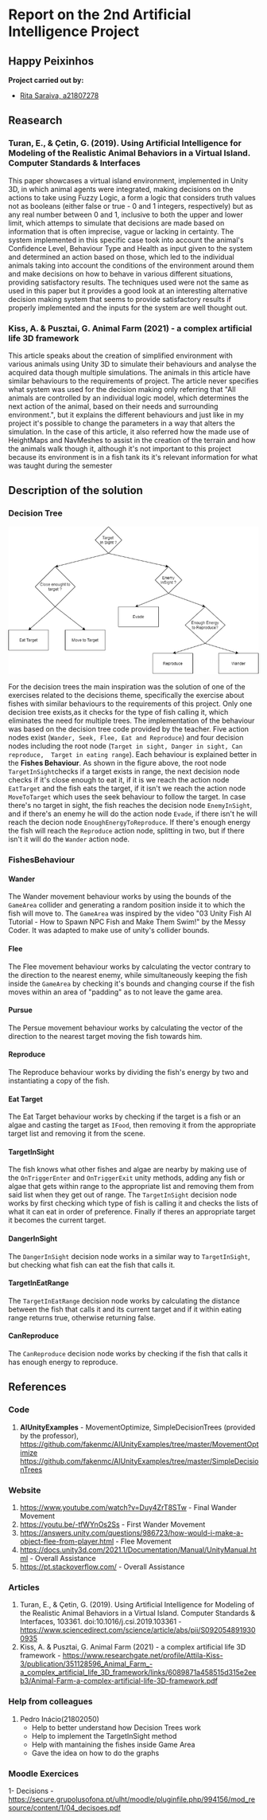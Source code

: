 # Report on the 2nd Artificial Intelligence Project

## Happy Peixinhos

**Project carried out by:**
- [Rita Saraiva, a21807278](https://github.com/RitaSaraiva)

## Reasearch

### Turan, E., & Çetin, G. (2019). Using Artificial Intelligence for Modeling of the Realistic Animal Behaviors in a Virtual Island. Computer Standards & Interfaces

This paper showcases a virtual island environment, implemented in Unity 3D, in 
which animal agents were integrated, making decisions on the actions to take using
Fuzzy Logic, a form a logic that considers truth values not as booleans (either 
false or true - 0 and 1 integers, respectively) but as any real number between 0
and 1, inclusive to both the upper and lower limit, which attemps to simulate that
decisions are made based on information that is often imprecise, vague or lacking
in certainty. The system implemented in this specific case took into account the
animal's Confidence Level, Behaviour Type and Health as input given to the system
and determined an action based on those, which led to the individual animals 
taking into account the conditions of the environment around them and make 
decisions on how to behave in various different situations, providing satisfactory
results. The techniques used were not the same as used in this paper but it provides
a good look at an interesting alternative decision making system that seems to 
provide satisfactory results if properly implemented and the inputs for the system
are well thought out.

### Kiss, A. & Pusztai, G. Animal Farm (2021) - a complex artificial life 3D framework

This article speaks about the creation of simplified environment with various 
animals using Unity 3D to simulate their behaviours and analyse the acquired data
though multiple simulations. The animals in this article have similar behaviours
to the requirements of project. The article never specifies what system was used
for the decision making only referring that "All animals are controlled by an 
individual logic model, which determines the next action of the animal, based on 
their needs and surrounding environment.", but it explains the different behaviours
and just like in my project it's possible to change the parameters in a way that
alters the simulation. In the case of this article, it also referred how the made
use of HeightMaps and NavMeshes to assist in the creation of the terrain and how
the animals walk though it, although it's not important to this project because 
its environment is in a fish tank its it's relevant information for what was taught
during the semester

## Description of the solution

### Decision Tree
![Decision Tree](decisionTree.png "DecisionTree")

For the decision trees the main inspiration was the solution of one of the 
exercises related to the decisions theme, specifically the exercise about fishes
with similar behaviours to the requirements of this project. Only one decision 
tree exists,as it checks for the type of fish calling it, which eliminates the 
need for multiple trees.
The implementation of the behaviour was based on the decision tree code provided
by the teacher.
Five action nodes exist (`Wander, Seek, Flee, Eat and Reproduce`) and four decision
nodes including the root node (`Target in sight, Danger in sight, Can reproduce, 
Target in eating range`). Each behaviour is explained better in the **Fishes 
Behaviour**.
As shown in the figure above, the root node `TargetInSight`checks if a
target exists in range, the next decision node checks if it's close enough
to eat it, if it is we reach the action node `EatTarget` and the fish eats the 
target, if it isn't we reach the action node `MoveToTarget` which uses the seek
behaviour to follow the target. In case there's no target in sight, the fish 
reaches the decision node `EnemyInSight`, and if there's an enemy he will do the
action node `Evade`, if there isn't he will reach the decion node 
`EnoughEnergyToReproduce`. If there's enough energy the fish will reach the 
`Reproduce` action node, splitting in two, but if there isn't it will do the 
`Wander` action node.
 
### FishesBehaviour

#### Wander
The Wander movement behaviour works by using the bounds of the `GameArea` collider
	and generating a random position inside it to which the fish will move to.
	The `GameArea` was inspired by the video "03 Unity Fish AI Tutorial - How to 
	Spawn NPC Fish and Make Them Swim!" by the Messy Coder. It was adapted to make
	use of unity's collider bounds.

#### Flee
The Flee movement behaviour works by calculating the vector contrary to the
	direction to the nearest enemy, while simultaneously keeping the fish inside
	the `GameArea` by checking it's bounds and changing course if the fish moves
	within an area of "padding" as to not leave the game area.

#### Pursue
The Persue movement behaviour works by calculating the vector of the direction
	to the nearest target moving the fish towards him. 

#### Reproduce
The Reproduce behaviour works by dividing the fish's energy by two and 
	instantiating a copy of the fish.

#### Eat Target
The Eat Target behaviour works by checking if the target is a fish or an algae
	and casting the target as `IFood`, then removing it from the appropriate target
	list and removing it from the scene.

#### TargetInSight
The fish knows what other fishes and algae are nearby by making use of the
	`OnTriggerEnter` and `OnTriggerExit` unity methods, adding any fish or algae
	that gets within range to the appropriate list and removing them from said list
	when they get out of range. The `TargetInSight` decision node works by first
	checking which type of fish is calling it and checks the lists of what it can
	eat in order of preference. Finally if theres an appropriate target it becomes
	the current target.

#### DangerInSight
The `DangerInSight` decision node works in a similar way to `TargetInSight`,
	but checking what fish can eat the fish that calls it.

#### TargetInEatRange
The `TargetInEatRange` decision node works by calculating the distance between
	the fish that calls it and its current target and if it within eating range 
	returns true, otherwise returning false.

#### CanReproduce
The `CanReproduce` decision node works by checking if the fish that calls it has
	enough energy to reproduce.

## References

### Code

1.  **AIUnityExamples** - MovementOptimize, SimpleDecisionTrees  (provided by the 
                          professor), 
    https://github.com/fakenmc/AIUnityExamples/tree/master/MovementOptimize
    https://github.com/fakenmc/AIUnityExamples/tree/master/SimpleDecisionTrees

### Website

1. https://www.youtube.com/watch?v=Duy4ZrT8STw - Final Wander Movement 
2. https://youtu.be/-tfWYnOs2Ss - First Wander Movement 
3. https://answers.unity.com/questions/986723/how-would-i-make-a-object-flee-from-player.html - Flee Movement
4. https://docs.unity3d.com/2021.1/Documentation/Manual/UnityManual.html - Overall Assistance
5. https://pt.stackoverflow.com/ - Overall Assistance

### Articles

1. Turan, E., & Çetin, G. (2019). Using Artificial Intelligence for Modeling of the Realistic Animal Behaviors in a Virtual Island. Computer Standards & Interfaces, 103361. doi:10.1016/j.csi.2019.103361 - https://www.sciencedirect.com/science/article/abs/pii/S0920548919300935
2.  Kiss, A. & Pusztai, G. Animal Farm (2021) - a complex artificial life 3D framework - 
https://www.researchgate.net/profile/Attila-Kiss-3/publication/351128596_Animal_Farm_-a_complex_artificial_life_3D_framework/links/6089871a458515d315e2eeb3/Animal-Farm-a-complex-artificial-life-3D-framework.pdf
### Help from colleagues

1. Pedro Inácio(21802050) 
   - Help to better understand how Decision Trees work 
   - Help to implement the TargetInSight method
   - Help with mantaining the fishes inside Game Area
   - Gave the idea on how to do the graphs 

### Moodle Exercices

1- Decisions - https://secure.grupolusofona.pt/ulht/moodle/pluginfile.php/994156/mod_resource/content/1/04_decisoes.pdf 

